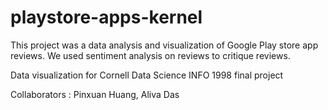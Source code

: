 # playstore-apps-kernel
This project was a data analysis and visualization of Google Play store app reviews. We used sentiment analysis on reviews to critique reviews. 

Data visualization for Cornell Data Science INFO 1998 final project

Collaborators : Pinxuan Huang, Aliva Das
